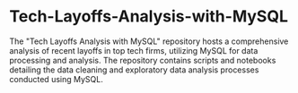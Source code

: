 # Tech-Layoffs-Analysis-with-MySQL
The "Tech Layoffs Analysis with MySQL" repository hosts a comprehensive analysis of recent layoffs in top tech firms, utilizing MySQL for data processing and analysis. The repository contains scripts and notebooks detailing the data cleaning and exploratory data analysis processes conducted using MySQL. 
